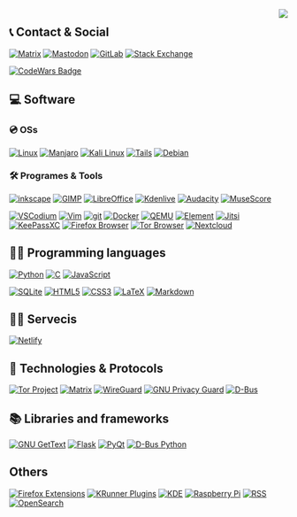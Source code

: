 <!--- ## 🤔 What do I do? --->
<img align='right' src='https://komarev.com/ghpvc/?username=zer0-x&color=blue'>

## :telephone_receiver: Contact & Social
[![Matrix](https://img.shields.io/badge/Matrix-000000?style=for-the-badge&logo=Matrix&logoColor=white)](https://matrix.to/#/@zer0-x:kde.org)
[![Mastodon](https://img.shields.io/badge/Mastodon-3088D4?style=for-the-badge&logo=Mastodon&logoColor=white)](https://mastodon.social/@zer0_x)
[![GitLab](https://img.shields.io/badge/GitLab-FCA121?style=for-the-badge&logo=GitLab&logoColor=white)](https://gitlab.com/zer0-x)
[![Stack Exchange](https://img.shields.io/badge/Stack%20Exchange-1E5397?style=for-the-badge&logo=Stack%20Exchange&logoColor=white)](https://stackexchange.com/users/21136379/zer0-x)

[![CodeWars Badge](https://www.codewars.com/users/zer0-x/badges/large)](https://www.codewars.com/users/zer0-x)



## 💻 Software
### 💿 OSs
[![Linux](https://img.shields.io/badge/Linux-000000?style=for-the-badge&logo=linux&logoColor=white)](https://www.kernel.org/)
[![Manjaro](https://img.shields.io/badge/Manjaro-35BF5C?style=for-the-badge&logo=Manjaro&logoColor=white)](https://manjaro.org/)
[![Kali Linux](https://img.shields.io/badge/Kali%20Linux-557C94?style=for-the-badge&logo=Kali%20Linux&logoColor=white)](https://www.kali.org/)
[![Tails](https://img.shields.io/badge/Tails-56347C?style=for-the-badge&logo=Tails&logoColor=white)](https://tails.boum.org/)
[![Debian](https://img.shields.io/badge/Debian-A81D33?style=for-the-badge&logo=Debian&logoColor=white)](https://www.debian.org/)



### 🛠️ Programes & Tools
[![inkscape](https://img.shields.io/badge/inkscape-000000?style=for-the-badge&logo=inkscape&logoColor=white)](https://inkscape.org/)
[![GIMP](https://img.shields.io/badge/GIMP-5C5543?style=for-the-badge&logo=GIMP&logoColor=white)](https://www.gimp.org/)
[![LibreOffice](https://img.shields.io/badge/LibreOffice-18A303?style=for-the-badge&logo=LibreOffice&logoColor=white)](https://www.libreoffice.org/)
[![Kdenlive](https://img.shields.io/badge/Kdenlive-527EB2?style=for-the-badge&logo=Kdenlive&logoColor=white)](https://kdenlive.org/en/)
[![Audacity](https://img.shields.io/badge/Audacity-0000CC?style=for-the-badge&logo=Audacity&logoColor=white)](https://www.audacityteam.org/)
[![MuseScore](https://img.shields.io/badge/MuseScore-1A70B8?style=for-the-badge&logo=MuseScore&logoColor=white)](https://musescore.org)

[![VSCodium](https://img.shields.io/badge/VSCodium-007ACC?style=for-the-badge&logo=Visual%20Studio%20Code&logoColor=white)](https://vscodium.com/)
[![Vim](https://img.shields.io/badge/Vim-019733?style=for-the-badge&logo=Vim&logoColor=white)](https://www.vim.org/)
[![git](https://img.shields.io/badge/git-F05032?style=for-the-badge&logo=git&logoColor=white)](https://git-scm.com/)
[![Docker](https://img.shields.io/badge/Docker-2496ED?style=for-the-badge&logo=Docker&logoColor=white)](https://www.docker.com/)
[![QEMU](https://img.shields.io/badge/QEMU-FF6600?style=for-the-badge&logo=QEMU&logoColor=white)](https://www.qemu.org/)
[![Element](https://img.shields.io/badge/Element-0DBD8B?style=for-the-badge&logo=Element&logoColor=white)](https://element.io/)
[![Jitsi](https://img.shields.io/badge/Jitsi-97979A?style=for-the-badge&logo=Jitsi&logoColor=white)](https://jitsi.org/)
[![KeePassXC](https://img.shields.io/badge/KeePassXC-6CAC4D?style=for-the-badge&logo=KeePassXC&logoColor=white)](https://keepassxc.org/)
[![Firefox Browser](https://img.shields.io/badge/Firefox%20Browser-FF7139?style=for-the-badge&logo=Firefox%20Browser&logoColor=white)](https://www.mozilla.org/en-US/firefox/new/)
[![Tor Browser](https://img.shields.io/badge/Tor%20Browser-7D4698?style=for-the-badge&logo=Tor%20Browser&logoColor=white)](https://www.torproject.org/)
[![Nextcloud](https://img.shields.io/badge/Nextcloud-0082C9?style=for-the-badge&logo=Nextcloud&logoColor=white)](https://nextcloud.com/)


## :man_technologist: Programming languages
[![Python](https://img.shields.io/badge/Python-3776AB?style=for-the-badge&logo=Python&logoColor=white)](https://www.python.org/)
[![C](https://img.shields.io/badge/Language-A8B9CC?style=for-the-badge&logo=C&logoColor=gray)](https://en.wikipedia.org/wiki/C_(programming_language))
[![JavaScript](https://img.shields.io/badge/JavaScript-F7DF1E?style=for-the-badge&logo=JavaScript&logoColor=white)](https://www.javascript.com/)


[![SQLite](https://img.shields.io/badge/SQLite-003B57?style=for-the-badge&logo=SQLite&logoColor=white)](https://sqlite.org/index.html)
[![HTML5](https://img.shields.io/badge/HTML-E34F26?style=for-the-badge&logo=HTML5&logoColor=white)](https://simple.wikipedia.org/wiki/HTML)
[![CSS3](https://img.shields.io/badge/CSS-1572B6?style=for-the-badge&logo=CSS3&logoColor=white)](https://en.wikipedia.org/wiki/CSS)
[![LaTeX](https://img.shields.io/badge/LaTeX-008080?style=for-the-badge&logo=LaTeX&logoColor=white)](https://www.latex-project.org/)
[![Markdown](https://img.shields.io/badge/Markdown-000000?style=for-the-badge&logo=Markdown&logoColor=white)](https://www.markdownguide.org/)

## 👨‍🔧 Servecis
[![Netlify](https://img.shields.io/badge/Netlify-00C7B7?style=for-the-badge&logo=Netlify&logoColor=white)](https://www.netlify.com/)


## 🔌 Technologies & Protocols
[![Tor Project](https://img.shields.io/badge/Tor-7E4798?style=for-the-badge&logo=Tor%20Project&logoColor=white)](https://www.torproject.org/)
[![Matrix](https://img.shields.io/badge/Matrix-000000?style=for-the-badge&logo=Matrix&logoColor=white)](https://matrix.org/)
[![WireGuard](https://img.shields.io/badge/WireGuard-88171A?style=for-the-badge&logo=WireGuard&logoColor=white)](https://www.wireguard.com/)
[![GNU Privacy Guard](https://img.shields.io/badge/GNU%20Privacy%20Guard-0093DD?style=for-the-badge&logo=GNU%20Privacy%20Guard&logoColor=white)](https://www.gnupg.org/)
[![D-Bus](https://img.shields.io/badge/DBus-3B80AE?style=for-the-badge&logo=freedesktop.org&logoColor=white)](https://www.freedesktop.org/wiki/Software/dbus/)


## 📚 Libraries and frameworks
[![GNU GetText](https://img.shields.io/badge/GNU%20gettext-000000?style=for-the-badge&logo=Google%20Translate&logoColor=white)](https://www.gnu.org/software/gettext)
[![Flask](https://img.shields.io/badge/Python%20Flask-000000?style=for-the-badge&logo=Flask&logoColor=white)](https://flask.palletsprojects.com)
[![PyQt](https://img.shields.io/badge/PyQt-41CD52?style=for-the-badge&logo=Qt&logoColor=white)](https://riverbankcomputing.com/software/pyqt/intro)
[![D-Bus Python](https://img.shields.io/badge/DBus%20Python-3B80AE?style=for-the-badge&logo=freedesktop.org&logoColor=white)](https://dbus.freedesktop.org/doc/dbus-python/tutorial.html)


## Others
[![Firefox Extensions](https://img.shields.io/badge/Firefox%20Extensions-FF7139?style=for-the-badge&logo=Firefox&logoColor=white)](https://developer.mozilla.org/en-US/docs/Mozilla/Add-ons/WebExtensions)
[![KRunner Plugins](https://img.shields.io/badge/KRunner%20Plugins-1D99F3?style=for-the-badge&logo=KDE&logoColor=white)](https://userbase.kde.org/Plasma/Krunner)
[![KDE](https://img.shields.io/badge/KDE-1D99F3?style=for-the-badge&logo=KDE&logoColor=white)](https://kde.org/)
[![Raspberry Pi](https://img.shields.io/badge/Raspberry%20Pi-A22846?style=for-the-badge&logo=Raspberry%20Pi&logoColor=white)](https://www.raspberrypi.org/)
[![RSS](https://img.shields.io/badge/RSS-FFA500?style=for-the-badge&logo=RSS&logoColor=white)](https://en.wikipedia.org/wiki/RSS)
[![OpenSearch](https://img.shields.io/badge/OpenSearch-000000?style=for-the-badge)](https://en.wikipedia.org/wiki/OpenSearch)
